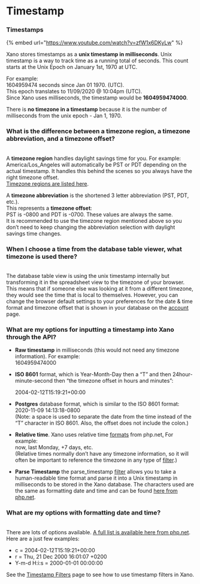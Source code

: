 # Timestamp

### Timestamps

{% embed url="https://www.youtube.com/watch?v=zfW1x6DKyLw" %}

Xano stores timestamps as a **unix timestamp in milliseconds**. Unix timestamp is a way to track time as a running total of seconds. This count starts at the Unix Epoch on January 1st, 1970 at UTC.

For example:\
1604959474 seconds since Jan 01 1970. (UTC). \
This epoch translates to 11/09/2020 @ 10:04pm (UTC).\
Since Xano uses milliseconds, the timestamp would be **1604959474000**.

There is **no timezone in a timestamp** because it is the number of milliseconds from the unix epoch - Jan 1, 1970.

### **What is the difference between a timezone region, a timezone abbreviation, and a timezone offset?**

\
A **timezone region** handles daylight savings time for you. For example: \
America/Los\_Angeles will automatically be PST or PDT depending on the actual timestamp. It handles this behind the scenes so you always have the right timezone offset.\
[Timezone regions are listed here](https://en.wikipedia.org/wiki/List_of_tz_database_time_zones).

A **timezone abbreviation** is the shortened 3 letter abbreviation (PST, PDT, etc.).\
This represents a **timezone offset**:\
PST is -0800 and PDT is -0700. These values are always the same. \
It is recommended to use the timezone region mentioned above so you don’t need to keep changing the abbreviation selection with daylight savings time changes.

### **When I choose a time from the database table viewer, what timezone is used there?**

\
The database table view is using the unix timestamp internally but transforming it in the spreadsheet view to the timezone of your browser. This means that if someone else was looking at it from a different timezone, they would see the time that is local to themselves. However, you can change the browser default settings to your preferences for the date & time format and timezone offset that is shown in your database on the [account](https://app.xano.com/admin/account) page.

### &#x20;**What are my options for inputting a timestamp into Xano through the API?**

* **Raw timestamp** in milliseconds (this would not need any timezone information). For example: \
  1604959474000
*   **ISO 8601** format, which is Year-Month-Day then a “T” and then 24hour-minute-second then “the timezone offset in hours and minutes”:

    2004-02-12T15:19:21+00:00
* **Postgres** database format, which is similar to the ISO 8601 format:\
  2020-11-09 14:13:18-0800 \
  (Note: a space is used to separate the date from the time instead of the “T” character in ISO 8601. Also, the offset does not include the colon.)
* **Relative time**. Xano uses relative time [formats](https://www.php.net/manual/en/datetime.formats.php#datetime.formats.relative) from php.net[.](https://www.php.net/manual/en/datetime.formats.php#datetime.formats.relative) For example: \
  now, last Monday, +7 days, etc. \
  (Relative times normally don’t have any timezone information, so it will often be important to reference the timezone in any type of [filter](../filters/timestamp.md#parse_timestamp).)
* **Parse Timestamp** the parse\_timestamp [filter](../filters/timestamp.md#parse_timestamp) allows you to take a human-readable time format and parse it into a Unix timestamp in milliseconds to be stored in the Xano database. The characters used are the same as formatting date and time and can be found [here from php.net](https://www.php.net/manual/en/datetime.format.php).

### **What are my options with formatting date and time?**

\
There are lots of options available. [A full list is available here from php.net](https://www.php.net/manual/en/datetime.format.php).\
Here are a just few examples: &#x20;

* c = 2004-02-12T15:19:21+00:00
* r = Thu, 21 Dec 2000 16:01:07 +0200
* Y-m-d H:i:s = 2000-01-01 00:00:00



See the [Timestamp Filters](../filters/timestamp.md) page to see how to use timestamp filters in Xano.

